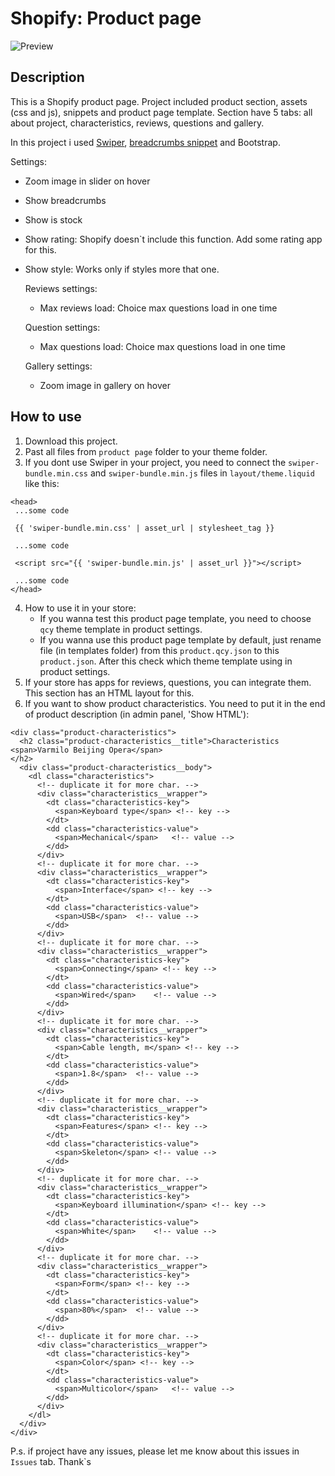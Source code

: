 # Shopify: Product page
![Preview](https://github.com/qcyGH/Shopify--Product-page/blob/main/preview.gif "Preview")

## Description

This is a Shopify product page. Project included product section, assets (css and js), snippets and product page template. Section have 5 tabs: all about project, characteristics, reviews, questions and gallery.

In this project i used [Swiper](https://swiperjs.com/), [breadcrumbs snippet](https://github.com/qcyGH/Shopify--Breadcrumbs-snippet) and Bootstrap.

Settings:

- Zoom image in slider on hover
- Show breadcrumbs
- Show is stock
- Show rating: Shopify doesn`t include this function. Add some rating app for this.
- Show style: Works only if styles more that one.

    Reviews settings:

    - Max reviews load: Choice max questions load in one time


    Question settings:

    - Max questions load: Choice max questions load in one time


    Gallery settings:

    - Zoom image in gallery on hover

## How to use

1. Download this project.
2. Past all files from `product page` folder to your theme folder.
3. If you dont use Swiper in your project, you need to connect the `swiper-bundle.min.css` and `swiper-bundle.min.js` files in `layout/theme.liquid` like this:

```liquid
<head>
 ...some code

 {{ 'swiper-bundle.min.css' | asset_url | stylesheet_tag }}

 ...some code

 <script src="{{ 'swiper-bundle.min.js' | asset_url }}"></script>

 ...some code
</head>
```
4. How to use it in your store:
    - If you wanna test this product page template, you need to choose `qcy` theme template in product settings.
    - If you wanna use this product page template by default, just rename file (in templates folder) from this `product.qcy.json` to this `product.json`. After this check which theme template using in product settings.
5. If your store has apps for reviews, questions, you can integrate them. This section has an HTML layout for this.
6. If you want to show product characteristics. You need to put it in the end of product description (in admin panel, 'Show HTML'):
```liquid
<div class="product-сharacteristics">
  <h2 class="product-сharacteristics__title">Characteristics <span>Varmilo Beijing Opera</span>
</h2>
  <div class="product-сharacteristics__body">
    <dl class="characteristics">
      <!-- duplicate it for more char. -->
      <div class="characteristics__wrapper">
        <dt class="characteristics-key">
          <span>Keyboard type</span> <!-- key -->
        </dt>
        <dd class="characteristics-value">
          <span>Mechanical</span>	<!-- value -->
        </dd>
      </div>
      <!-- duplicate it for more char. -->
      <div class="characteristics__wrapper">
        <dt class="characteristics-key">
          <span>Interface</span> <!-- key -->
        </dt>
        <dd class="characteristics-value">
          <span>USB</span>	<!-- value -->
        </dd>
      </div>
      <!-- duplicate it for more char. -->
      <div class="characteristics__wrapper">
        <dt class="characteristics-key">
          <span>Connecting</span> <!-- key -->
        </dt>
        <dd class="characteristics-value">
          <span>Wired</span>	<!-- value -->
        </dd>
      </div>
      <!-- duplicate it for more char. -->
      <div class="characteristics__wrapper">
        <dt class="characteristics-key">
          <span>Cable length, m</span> <!-- key -->
        </dt>
        <dd class="characteristics-value">
          <span>1.8</span>	<!-- value -->
        </dd>
      </div>
      <!-- duplicate it for more char. -->
      <div class="characteristics__wrapper">
        <dt class="characteristics-key">
          <span>Features</span> <!-- key -->
        </dt>
        <dd class="characteristics-value">
          <span>Skeleton</span>	<!-- value -->
        </dd>
      </div>
      <!-- duplicate it for more char. -->
      <div class="characteristics__wrapper">
        <dt class="characteristics-key">
          <span>Keyboard illumination</span> <!-- key -->
        </dt>
        <dd class="characteristics-value">
          <span>White</span>	<!-- value -->
        </dd>
      </div>
      <!-- duplicate it for more char. -->
      <div class="characteristics__wrapper">
        <dt class="characteristics-key">
          <span>Form</span> <!-- key -->
        </dt>
        <dd class="characteristics-value">
          <span>80%</span>	<!-- value -->
        </dd>
      </div>
      <!-- duplicate it for more char. -->
      <div class="characteristics__wrapper">
        <dt class="characteristics-key">
          <span>Color</span> <!-- key -->
        </dt>
        <dd class="characteristics-value">
          <span>Multicolor</span>	<!-- value -->
        </dd>
      </div>
    </dl>
  </div>
</div>
```

P.s. if project have any issues, please let me know about this issues in `Issues` tab. Thank`s
